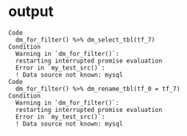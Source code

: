 # output

    Code
      dm_for_filter() %>% dm_select_tbl(tf_7)
    Condition
      Warning in `dm_for_filter()`:
      restarting interrupted promise evaluation
      Error in `my_test_src()`:
      ! Data source not known: mysql
    Code
      dm_for_filter() %>% dm_rename_tbl(tf_0 = tf_7)
    Condition
      Warning in `dm_for_filter()`:
      restarting interrupted promise evaluation
      Error in `my_test_src()`:
      ! Data source not known: mysql

